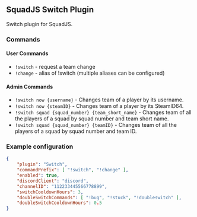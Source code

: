 ## SquadJS Switch Plugin
Switch plugin for SquadJS.

### Commands

#### User Commands
- `!switch` - request a team change
- `!change` - alias of !switch (multiple aliases can be configured)

#### Admin Commands
- `!switch now {username}` - Changes team of a player by its username.
- `!switch now {steamID}` - Changes team of a player by its SteamID64.
- `!switch squad {squad_number} {team_short_name}` - Changes team of all the players of a squad by squad number and team short name.
- `!switch squad {squad_number} {teamID}` - Changes team of all the players of a squad by squad number and team ID.

### Example configuration
```json
{
    "plugin": "Switch",
    "commandPrefix": [ "!switch", "!change" ],
    "enabled": true,
    "discordClient": "discord",
    "channelID": "112233445566778899",
    "switchCooldownHours": 3,
    "doubleSwitchCommands": [ "!bug", "!stuck", "!doubleswitch" ],
    "doubleSwitchCooldownHours": 0.5
}
```
